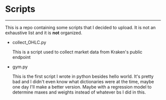 # Scripts

***

This is a repo containing some scripts that I decided to upload. It is not an exhaustive list and it is **not** organized.

* collect_OHLC.py

    This is a script used to collect market data from Kraken's public endpoint

* gym.py

    This is the first script I wrote in python besides hello world. It's pretty bad and I didn't even know what dictionaries were at the time, maybe one day I'll make a better version. Maybe with a regression model to determine maxes and weights instead of whatever bs I did in this.
